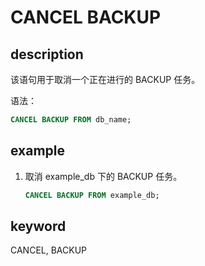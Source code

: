 # CANCEL BACKUP

## description

该语句用于取消一个正在进行的 BACKUP 任务。

语法：

```sql
CANCEL BACKUP FROM db_name;
```

## example

1. 取消 example_db 下的 BACKUP 任务。

    ```sql
    CANCEL BACKUP FROM example_db;
    ```

## keyword

CANCEL, BACKUP

